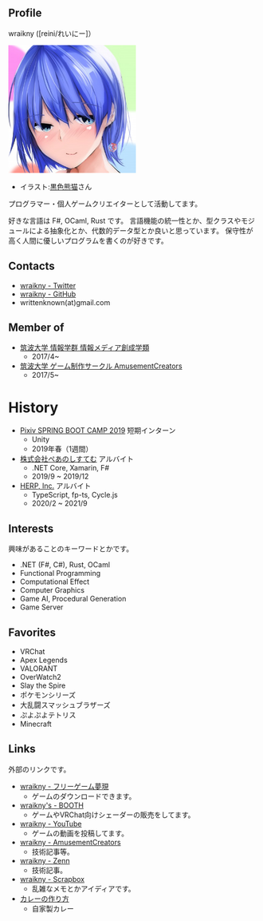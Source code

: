 ## Profile

wraikny ([reini/れいにー]）

<img src="/images/wraikny/wraikny_illustration.jpg" width="256px">

- イラスト:[黒色熊猫](https://twitter.com/higumasyake)さん

プログラマー・個人ゲームクリエイターとして活動してます。

好きな言語は F#, OCaml, Rust です。
言語機能の統一性とか、型クラスやモジュールによる抽象化とか、代数的データ型とか良いと思っています。
保守性が高く人間に優しいプログラムを書くのが好きです。

## Contacts

- [wraikny - Twitter](https://twitter.com/wraikny)
- [wraikny - GitHub](https://github.com/wraikny)
- writtenknown(at)gmail.com

## Member of

- [筑波大学 情報学群 情報メディア創成学類](https://www.mast.tsukuba.ac.jp)
  - 2017/4~
- [筑波大学 ゲーム制作サークル AmusementCreators](https://www.amusement-creators.info)
  - 2017/5~


# History

- [Pixiv SPRING BOOT CAMP 2019](https://internship.pixiv.co.jp/) 短期インターン
  - Unity
  - 2019年春（1週間）
- [株式会社ぺあのしすてむ](https://irbank.net/mynumber/8180301021653) アルバイト
  - .NET Core, Xamarin, F#
  - 2019/9 ~ 2019/12
- [HERP, Inc.](https://herp.co.jp/) アルバイト
  - TypeScript, fp-ts, Cycle.js
  - 2020/2 ~ 2021/9

## Interests

興味があることのキーワードとかです。

- .NET (F#, C#), Rust, OCaml
- Functional Programming
- Computational Effect
- Computer Graphics
- Game AI, Procedural Generation
- Game Server

## Favorites

- VRChat
- Apex Legends
- VALORANT
- OverWatch2
- Slay the Spire
- ポケモンシリーズ
- 大乱闘スマッシュブラザーズ
- ぷよぷよテトリス
- Minecraft

## Links

外部のリンクです。

- [wraikny - フリーゲーム夢現](https://freegame-mugen.jp/cms/mt-cp.fcgi?__mode=view&blog_id=1&id=4393)
  - ゲームのダウンロードできます。
- [wraikny's - BOOTH](https://wraikny.booth.pm)
  - ゲームやVRChat向けシェーダーの販売をしてます。
- [wraikny - YouTube](https://www.youtube.com/channel/UCZ9gPqMn0Vtd0NTIAQtrt2Q)
  - ゲームの動画を投稿してます。
- [wraikny - AmusementCreators](https://www.amusement-creators.info/authors/wraikny/)
  - 技術記事等。
- [wraikny - Zenn](https://zenn.dev/wraikny)
  - 技術記事。
- [wraikny - Scrapbox](https://scrapbox.io/wraikny/)
  - 乱雑なメモとかアイディアです。
- [カレーの作り方](https://scrapbox.io/wraikny/カレーの作り方)
  - 自家製カレー
